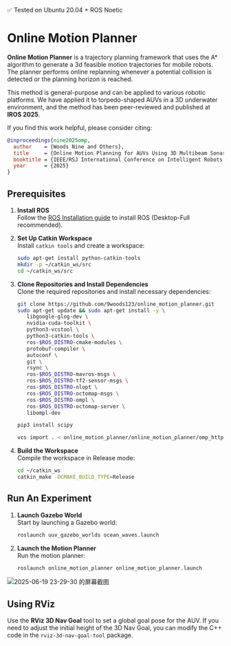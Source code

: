 ✅ Tested on Ubuntu 20.04 + ROS Noetic
# Online Motion Planner 

**Online Motion Planner** is a trajectory planning framework that uses the A* algorithm to generate a 3d feasible motion trajectories for mobile robots. The planner performs online replanning whenever a potential collision is detected or the planning horizon is reached.

This method is general-purpose and can be applied to various robotic platforms. We have applied it to torpedo-shaped AUVs in a 3D underwater environment, and the method has been peer-reviewed and published at **IROS 2025**.

If you find this work helpful, please consider citing:

```bibtex
@inproceedings{nine2025omp,
  author    = {Woods Nine and Others},
  title     = {Online Motion Planning for AUVs Using 3D Multibeam Sonar in Unknown Environments},
  booktitle = {IEEE/RSJ International Conference on Intelligent Robots and Systems (IROS)},
  year      = {2025}
}
```


## Prerequisites


1. **Install ROS**  
   Follow the [ROS Installation guide](http://wiki.ros.org/ROS/Installation) to install ROS (Desktop-Full recommended).

2. **Set Up Catkin Workspace**  
   Install `catkin tools` and create a workspace:

   ```bash
   sudo apt-get install python-catkin-tools
   mkdir -p ~/catkin_ws/src
   cd ~/catkin_ws/src
   ```

3. **Clone Repositories and Install Dependencies**  
   Clone the required repositories and install necessary dependencies:

   ```bash
   git clone https://github.com/9woods123/online_motion_planner.git
   sudo apt-get update && sudo apt-get install -y \
      libgoogle-glog-dev \
      nvidia-cuda-toolkit \
      python3-vcstool \
      python3-catkin-tools \
      ros-$ROS_DISTRO-cmake-modules \
      protobuf-compiler \
      autoconf \
      git \
      rsync \
      ros-$ROS_DISTRO-mavros-msgs \
      ros-$ROS_DISTRO-tf2-sensor-msgs \
      ros-$ROS_DISTRO-nlopt \
      ros-$ROS_DISTRO-octomap-msgs \
      ros-$ROS_DISTRO-ompl \
      ros-$ROS_DISTRO-octomap-server \
      libompl-dev

   pip3 install scipy

   vcs import . < online_motion_planner/online_motion_planner/omp_https.rosinstall --recursive


   ```

4. **Build the Workspace**  
   Compile the workspace in Release mode:

   ```bash
   cd ~/catkin_ws
   catkin_make -DCMAKE_BUILD_TYPE=Release
   ```

## Run An Experiment

1. **Launch Gazebo World**  
   Start by launching a Gazebo world:

   ```bash
   roslaunch uuv_gazebo_worlds ocean_waves.launch
   ```

3. **Launch the Motion Planner**  
   Run the motion planner:

   ```bash
   roslaunch online_motion_planner online_motion_planner.launch
   ```
   
![2025-06-19 23-29-30 的屏幕截图](https://github.com/user-attachments/assets/c4a82422-feeb-492e-aa99-9b6bdfc5f075)

## Using RViz

Use the **RViz 3D Nav Goal** tool to set a global goal pose for the AUV. If you need to adjust the initial height of the 3D Nav Goal, you can modify the C++ code in the `rviz-3d-nav-goal-tool` package.



